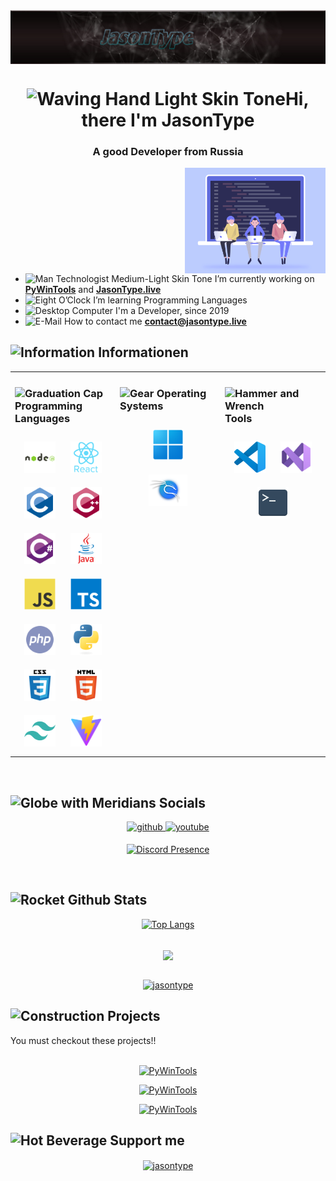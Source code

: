 <img align="center" src="assets/img/banner.png" alt="Banner" />
<h1 align="center"><img src="https://raw.githubusercontent.com/Tarikul-Islam-Anik/Animated-Fluent-Emojis/master/Emojis/Hand%20gestures/Waving%20Hand%20Light%20Skin%20Tone.png" alt="Waving Hand Light Skin Tone" width="30" height="30" />Hi, there I'm JasonType</h1>
<h3 align="center"> A good Developer from Russia </h3>
<img align="right" alt="Coding" width="225" src="assets/img/banner2.gif" />

- <img src="https://raw.githubusercontent.com/Tarikul-Islam-Anik/Animated-Fluent-Emojis/master/Emojis/People%20with%20professions/Man%20Technologist%20Medium-Light%20Skin%20Tone.png" alt="Man Technologist Medium-Light Skin Tone" width="25" height="25" /> I’m currently working on **[PyWinTools](https://github.com/JasonType/PyWinTools/)** and **[JasonType.live](https://github.com/JasonType/JasonType.live/)**
- <img src="https://raw.githubusercontent.com/Tarikul-Islam-Anik/Animated-Fluent-Emojis/master/Emojis/Travel%20and%20places/Eight O’Clock.png" alt="Eight O’Clock" width="25" height="25" /> I’m learning Programming Languages
- <img src="https://raw.githubusercontent.com/Tarikul-Islam-Anik/Animated-Fluent-Emojis/master/Emojis/Objects/Desktop%20Computer.png" alt="Desktop Computer" width="25" height="25" /> I'm a Developer, since 2019
- <img src="https://raw.githubusercontent.com/Tarikul-Islam-Anik/Animated-Fluent-Emojis/master/Emojis/Objects/E-Mail.png" alt="E-Mail" width="25" height="25" /> How to contact me **contact@jasontype.live**

## <img src="https://raw.githubusercontent.com/Tarikul-Islam-Anik/Animated-Fluent-Emojis/master/Emojis/Symbols/Information.png" alt="Information" width="25" height="25" /> Informationen
<table><tr><td valign="top" width="33%">

### <img src="https://raw.githubusercontent.com/Tarikul-Islam-Anik/Animated-Fluent-Emojis/master/Emojis/Objects/Graduation%20Cap.png" alt="Graduation Cap" width="25" height="25" /> Programming Languages  
<div align="center">
<a href="https://nodejs.org/"><img style="margin: 10px" src="assets/img/nodejs.svg" alt="Node.js" height="50" /></a>
<a href="https://react.dev/"><img style="margin: 10px" src="assets/img/reactjs.svg" alt="React.js" height="50" /></a>
<a href="https://learn.microsoft.com/de-de/cpp/c-language/c-language-reference?view=msvc-170/"><img style="margin: 10px" src="assets/img/c.svg" alt="C" height="50" /></a>
<a href="https://learn.microsoft.com/de-de/cpp/cpp/cpp-language-reference?view=msvc-170/"><img style="margin: 10px" src="assets/img/c++.svg" alt="C++" height="50" /></a>
<a href="https://learn.microsoft.com/de-de/dotnet/csharp/tour-of-csharp/overview"><img style="margin: 10px" src="assets/img/csharp.svg" alt="C#" height="50" /></a>
<a href="https://www.java.com/"><img style="margin: 10px" src="assets/img/java.svg" alt="Java" height="50" /></a>
<a href="https://www.javascript.com/"><img style="margin: 10px" src="assets/img/javascript.svg" alt="JavaScript" height="50" /></a>
<a href="https://www.typescriptlang.org/"><img style="margin: 10px" src="assets/img/typescript.svg" alt="TypeScript" height="50" /></a>
<a href="https://www.php.net/"><img style="margin: 10px" src="assets/img/php.svg" alt="PHP" height="50" /></a>
<a href="https://www.python.org/"><img style="margin: 10px" src="assets/img/python.svg" alt="Python" height="50" /></a>
<a href="https://www.w3.org/Style/CSS/"><img style="margin: 10px" src="assets/img/css3.svg" alt="CSS3" height="50" /></a>
<a href="https://html5.org/"><img style="margin: 10px" src="assets/img/html5.svg" alt="HTML5" height="50" /></a>
<a href="https://tailwindcss.com/"><img style="margin: 10px" src="assets/img/tailwindcss.svg" alt="Tailwind CSS" height="50" /></a>
<a href="https://vitejs.dev/"><img style="margin: 10px" src="assets/img/vitejs.svg" alt="Vite.js" height="50" /></a>

</div>

</td><td valign="top" width="33%">

### <img src="https://raw.githubusercontent.com/Tarikul-Islam-Anik/Animated-Fluent-Emojis/master/Emojis/Objects/Gear.png" alt="Gear" width="25" height="25" /> Operating Systems
<div align="center">  
<a href="https://www.microsoft.com/de-de/software-download/windows11/"><img style="margin: 10px" src="assets/img/win11.png" alt="Windows 11" height="50" /></a>
<a href="https://www.kali.org/"><img style="margin: 10px" src="assets/img/kalilinux.svg" alt="Kali Linux" height="50" /></a>

</div>

</td><td valign="top" width="33%">

### <img src="https://raw.githubusercontent.com/Tarikul-Islam-Anik/Animated-Fluent-Emojis/master/Emojis/Objects/Hammer%20and%20Wrench.png" alt="Hammer and Wrench" width="30" height="30" /> Tools  
<div align="center">  
<a href="https://code.visualstudio.com/"><img style="margin: 10px" src="assets/img/vscode.svg" alt="Visual Studio Code" height="50" /></a>
<a href="https://visualstudio.microsoft.com/"><img style="margin: 10px" src="assets/img/vscodestudio.png" alt="Visual Studio" height="50" /></a>
<a href="none"><img style="margin: 10px" src="assets/img/terminal.png" alt="Terminal" height="50" /></a>

</div

</td></tr></table>  

<br/>  

## <img src="https://raw.githubusercontent.com/Tarikul-Islam-Anik/Animated-Fluent-Emojis/master/Emojis/Travel%20and%20places/Globe%20with%20Meridians.png" alt="Globe with Meridians" width="25" height="25" /> Socials

<div align="center">
<a href="https://github.com/JasonType" target="_blank">
<img src="https://img.shields.io/badge/github-%2324292e.svg?&style=for-the-badge&logo=github&logoColor=white " alt=github style="margin-bottom: 5px;" />
</a>

<a href="https://www.youtube.com/c/JasonType" target="_blank">
<img src="https://img.shields.io/badge/youtube-%23EE4831.svg?&style=for-the-badge&logo=youtube&logoColor=white" alt=youtube style="margin-bottom: 5px;" />
</a>

[![Discord Presence](https://lanyard.cnrad.dev/api/1207699590464147557)](https://discord.com/users/1207699590464147557)
</div>

<br/>
  
## <img src="https://raw.githubusercontent.com/Tarikul-Islam-Anik/Animated-Fluent-Emojis/master/Emojis/Travel%20and%20places/Rocket.png" alt="Rocket" width="25" height="25" /> Github Stats  
<div align="center">
<p><a href="https://github.com/jasontype/"><img src="https://github-readme-stats.vercel.app/api/top-langs/?username=jasontype&amp;layout=compact&theme=blue_navy" alt="Top Langs"></a></p></div>

<br/>
  
<div align="center"><a href="https://github.com/jasontype/"><img src="https://github-readme-stats.vercel.app/api?username=jasontype&show_icons=true&count_private=true&hide_border=true&theme=blue_navy" align="center" /></a></div>

<br/>

<p align="center"> <a href="https://github.com/jasontype/"><img src="https://github-profile-trophy.vercel.app/?username=jasontype&theme=onedark" alt="jasontype" /></a> </p>

## <img src="https://raw.githubusercontent.com/Tarikul-Islam-Anik/Animated-Fluent-Emojis/master/Emojis/Travel%20and%20places/Construction.png" alt="Construction" width="25" height="25" /> Projects  
You must checkout these projects!!<br/><br/>
<div align="center">
<p><a href="https://github.com/JasonType/PyWinTools/"><img src="https://github-readme-stats.vercel.app/api/pin/?username=jasontype&repo=PyWinTools&theme=blue_navy" alt="PyWinTools" /></a></p>
<p><a href="https://github.com/JasonType/JasonType.live/"><img src="https://github-readme-stats.vercel.app/api/pin/?username=jasontype&repo=JasonType.live&theme=blue_navy" alt="PyWinTools" /></a></p>
<p><a href="https://github.com/JasonType/JasonType-License/"><img src="https://github-readme-stats.vercel.app/api/pin/?username=jasontype&repo=JasonType-License&theme=blue_navy" alt="PyWinTools" /></a></p>
</div>

## <img src="https://raw.githubusercontent.com/Tarikul-Islam-Anik/Animated-Fluent-Emojis/master/Emojis/Food/Hot%20Beverage.png" alt="Hot Beverage" width="25" height="25" /> Support me
<div align="center">
<p><a href="https://ko-fi.com/jasontype/"> <img align="center" src="https://cdn.ko-fi.com/cdn/kofi3.png?v=3" height="50" width="210" alt="jasontype" /></a></p><br><br>

</div>
